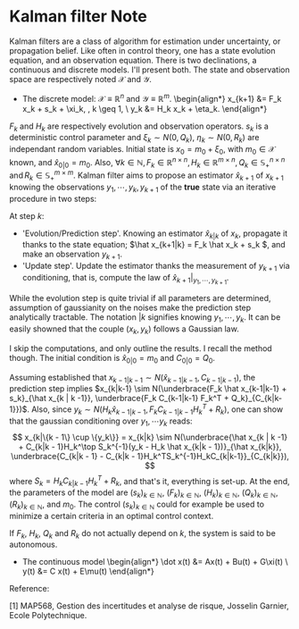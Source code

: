 # Kalman filter Note

Kalman filters are a class of algorithm for estimation under uncertainty, or propagation belief. Like often in control theory, one has a state evolution equation, and an observation equation. There is two declinations, a continuous and discrete models. I'll present both. The state and observation space are respectively noted $\mathcal{X}$ and $\mathcal{Y}$.

- The discrete model: $\mathcal{X} \equiv \mathbb{R}^n$ and $\mathcal{Y} \equiv \mathbb{R}^m$.
\begin{align*}
x_{k+1} &= F_k x_k + s_k + \xi_k, \, k \geq 1, \\
y_k &= H_k x_k + \eta_k.
\end{align*}

$F_k$ and $H_k$ are respectively evolution and observation operators. $s_k$ is a deterministic control parameter and $\xi_k \sim N(0, Q_k)$, $\eta_k \sim N(0, R_k)$ are independant random variables. Initial state is $x_0 = m_0 + \xi_0$, with $m_0 \in \mathcal{X}$ known, and $\hat x_{0|0} = m_0$. Also, $\forall k \in \mathbb{N}, F_k \in \mathbb{R}^{n \times n}, H_k \in \mathbb{R}^{m \times n}, Q_k \in \mathbb{S}_+^{n \times n} \, \text{and} \, R_k \in \mathbb{S}_+^{m \times m}$. Kalman filter aims to propose an estimator $\hat x_{k+1}$ of $x_{k+1}$ knowing the observations $y_1, \cdots, y_k, y_{k+1}$ of the $\textbf{true}$ state via an iterative procedure in two steps:

At step $k$:
- 'Evolution/Prediction step'. Knowing an estimator $\hat x_{k|k}$ of $x_k$, propagate it thanks to the state equation; $\hat x_{k+1|k} = F_k \hat x_k + s_k $, and make an observation $y_{k+1}$.
- 'Update step'. Update the estimator thanks the measurement of $y_{k+1}$ via conditioning, that is, compute the law of $\hat x_{k+1}|_{y_1, \cdots, y_{k+1}}$.

While the evolution step is quite trivial if all parameters are determined, assumption of gaussianity on the noises make the prediction step analytically tractable. The notation $|k$ signifies knowing $y_1, \cdots, y_k$. It can be easily showned that the couple $(x_k, y_k)$ follows a Gaussian law.

I skip the computations, and only outline the results. I recall the method though. The initial condition is $\hat x_{0|0} = m_0$ and $C_{0|0} = Q_0$.

Assuming established that $x_{k-1|k-1} \sim N(\hat x_{k-1|k-1}, C_{k-1|k-1})$, the prediction step implies $x_{k|k-1} \sim N(\underbrace{F_k \hat x_{k-1|k-1} + s_k}_{\hat x_{k | k -1}}, \underbrace{F_k C_{k-1|k-1} F_k^T + Q_k}_{C_{k|k-1}})$. Also, since $y_k \sim N(H_k\hat x_{k-1|k-1}, F_k C_{k-1|k-1} H_k^T + R_k)$, one can show that the gaussian conditioning over $y_1, \cdots y_k$ reads:
$$
x_{k|\{k - 1\} \cup \{y_k\}} = x_{k|k} \sim N(\underbrace{\hat x_{k | k -1} + C_{k|k - 1}H_k^\top S_k^{-1}(y_k - H_k \hat x_{k|k - 1})}_{\hat x_{k|k}}, \underbrace{C_{k|k - 1} - C_{k|k - 1}H_k^TS_k^{-1}H_kC_{k|k-1}}_{C_{k|k}}),
$$
where $S_k = H_k C_{k|k - 1}H_k^T + R_k$, and that's it, everything is set-up. At the end, the parameters of the model are $(s_k)_{k \in \mathbb{N}}$, $(F_k)_{k \in \mathbb{N}}$, $(H_k)_{k \in \mathbb{N}}$, $(Q_k)_{k \in \mathbb{N}}$, $(R_k)_{k \in \mathbb{N}}$, and $m_0$. The control $(s_k)_{k \in \mathbb{N}}$ could for example be used to minimize a certain criteria in an optimal control context.

If $F_k$, $H_k$, $Q_k$ and $R_k$ do not actually depend on $k$, the system is said to be autonomous.

- The continuous model
\begin{align*}
\dot x(t) &= Ax(t) + Bu(t) + G\xi(t) \\
y(t) &= C x(t) + E\mu(t)
\end{align*}

Reference:

[1] MAP568, Gestion des incertitudes et analyse de risque, Josselin Garnier, Ecole Polytechnique.